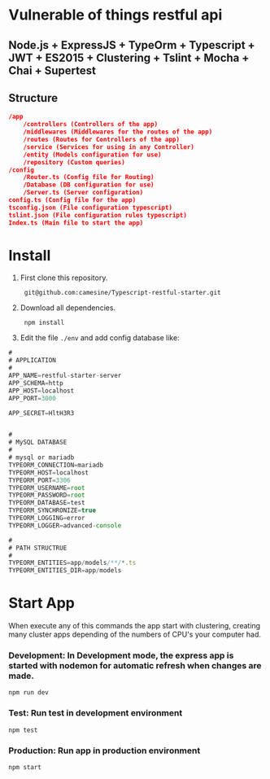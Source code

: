 # Vulnerable of things restful api
Node.js + ExpressJS + TypeOrm + Typescript + JWT + ES2015 + Clustering + Tslint + Mocha + Chai + Supertest
------------

## Structure
```json
/app
	/controllers (Controllers of the app)
	/middlewares (Middlewares for the routes of the app)
	/routes (Routes for Controllers of the app)
	/service (Services for using in any Controller)
	/entity (Models configuration for use)
	/repository (Custom queries)
/config
	/Router.ts (Config file for Routing)
	/Database (DB configuration for use)
	/Server.ts (Server configuration)
config.ts (Config file for the app)
tsconfig.json (File configuration typescript)
tslint.json (File configuration rules typescript)
Index.ts (Main file to start the app)
```
# Install
1. First clone this repository.
		
		git@github.com:camesine/Typescript-restful-starter.git
		
2. Download all dependencies.

		npm install
		
3. Edit the file `./env` and add config database like:

```js
#
# APPLICATION
#
APP_NAME=restful-starter-server
APP_SCHEMA=http
APP_HOST=localhost
APP_PORT=3000

APP_SECRET=HltH3R3


#
# MySQL DATABASE
#
# mysql or mariadb
TYPEORM_CONNECTION=mariadb
TYPEORM_HOST=localhost
TYPEORM_PORT=3306
TYPEORM_USERNAME=root
TYPEORM_PASSWORD=root
TYPEORM_DATABASE=test
TYPEORM_SYNCHRONIZE=true
TYPEORM_LOGGING=error
TYPEORM_LOGGER=advanced-console

#
# PATH STRUCTRUE
#
TYPEORM_ENTITIES=app/models/**/*.ts
TYPEORM_ENTITIES_DIR=app/models
```

# Start App
When execute any of this commands the app start with clustering, creating many cluster apps depending of the numbers of CPU's your computer had.
### Development: In Development mode, the express app is started with nodemon for automatic refresh when changes are made.
	npm run dev
### Test: Run test in development environment
	npm test
### Production: Run app in production environment
	npm start
